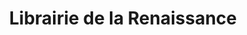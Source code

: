 ---
title: "Librairie de la Renaissance"
url: /toulouse/librairie-de-la-renaissance/
shop: livres
---